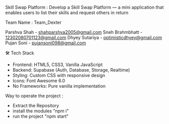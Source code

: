 Skill Swap Platform : 
Develop a Skill Swap Platform — a mini application that enables users to list their skills and
request others in return

Team Name : Team_Dexter

Parshva Shah - shahparshva2005@gmail.com
Sneh Brahmbhatt - 12302080701123@gmail.com
Dhyey Sutariya - optimisticdhyey@gmail.com
Pujan Soni - pujansoni098@gmail.com

 🛠️ Tech Stack

- Frontend: HTML5, CSS3, Vanilla JavaScript
- Backend: Supabase (Auth, Database, Storage, Realtime)
- Styling: Custom CSS with responsive design
- Icons: Font Awesome 6.0
- No Frameworks: Pure vanilla implementation

Way to operate the project :

- Extract the Repository
- install the modules "npm i"
- run the project "npm start"
